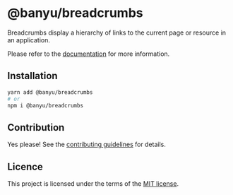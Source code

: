 # @banyu/breadcrumbs

Breadcrumbs display a hierarchy of links to the current page or resource in an application.

Please refer to the [documentation](https://Banyu.org/docs/components/breadcrumbs) for more information.

## Installation

```sh
yarn add @banyu/breadcrumbs
# or
npm i @banyu/breadcrumbs
```

## Contribution

Yes please! See the
[contributing guidelines](https://github.com/nextui-org/nextui/blob/master/CONTRIBUTING.md)
for details.

## Licence

This project is licensed under the terms of the
[MIT license](https://github.com/nextui-org/nextui/blob/master/LICENSE).
